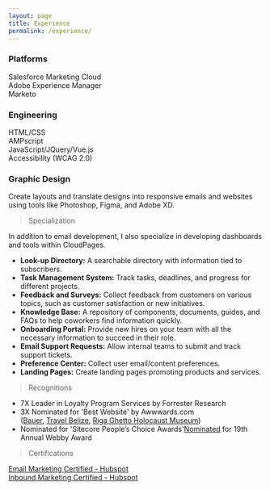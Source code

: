 ```yaml
---
layout: page
title: Experience
permalink: /experience/
---
```


<div class="row">
  <div class="col col-4 col-d-6 col-t-12 text-center">
    <div>
      <h3>Platforms</h3>
      <p>
        Salesforce Marketing Cloud<br>
        Adobe Experience Manager<br>
        Marketo
      </p>
    </div>
  </div>
  <div class="col col-4 col-d-6 col-t-12 text-center">
    <div>
      <h3>Engineering</h3>
      <p>
        HTML/CSS<br>
        AMPscript<br>
        JavaScript/JQuery/Vue.js<br>
        Accessibility (WCAG 2.0)
      </p>
    </div>
  </div>
  <div class="col col-4 col-d-6 col-t-12 text-center">
    <div>
      <h3>Graphic Design</h3>
      <p>Create layouts and translate designs into responsive emails and
        websites using tools like Photoshop, Figma, and Adobe XD.
      </p>
    </div>
  </div>
</div>

<blockquote id="specialized-cloudpages">
  <p>Specialization</p>
</blockquote>

<p>In addition to email development, I also specialize in developing dashboards and tools within CloudPages.</p>

<ul>
  <li><strong>Look-up Directory:</strong> A searchable directory with information tied to subscribers.</li>
  <li><strong>Task Management System:</strong> Track tasks, deadlines, and progress for different projects.</li>
  <li><strong>Feedback and Surveys:</strong> Collect feedback from customers on various topics, such as customer satisfaction or new initiatives.</li>
  <li><strong>Knowledge Base:</strong> A repository of components, documents, guides, and FAQs to help coworkers find information quickly.</li>
  <li><strong>Onboarding Portal:</strong> Provide new hires on your team with all the necessary information to succeed in their role.</li>
  <li><strong>Email Support Requests:</strong> Allow internal teams to submit and track support tickets.</li>
  <li><strong>Preference Center:</strong> Collect user email/content preferences.</li>
  <li><strong>Landing Pages:</strong> Create landing pages promoting products and services.</li>
</ul>

> Recognitions

<ul>
  <li>7X Leader in Loyalty Program Services by Forrester&nbsp;Research</li>
<li>3X Nominated for 'Best Website'​ by Awwwards.com<br>
(<a href="https://www.awwwards.com/sites/bauer-hockey-1" target="_blank">Bauer</a>,
<a href="https://www.awwwards.com/sites/travel-belize" target="_blank">Travel Belize</a>,
<a href="https://www.awwwards.com/sites/riga-ghetto-holocaust-museum" target="_blank">Riga Ghetto Holocaust Museum</a>)</li>
<li>Nominated for 'Sitecore People&rsquo;s Choice Awards'<a href="https://winners.webbyawards.com/2015/websites-and-mobile-sites/general-websites-and-mobile-sites/cultural-institutions/159773/riga-ghetto-museum-site-redesign" target="_blank">Nominated</a> for 19th Annual Webby Award</li>
</ul>

> Certifications

<a href="https://hubspot-academy.s3.amazonaws.com/prod/tracks/user-certificates/4f5d47dbdc9c4b299281a53a1ef4d24d-1609555127824.png" target="_blank">Email Marketing Certified - Hubspot</a><br><a href="https://hubspot-academy.s3.amazonaws.com/prod/tracks/user-certificates/6efac58fa4454c0fba4573bea2c62595-1609883784923.png" target="_blank">Inbound Marketing Certified - Hubspot</a>